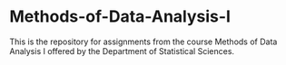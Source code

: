 # Methods-of-Data-Analysis-I

This is the repository for assignments from the course Methods of Data Analysis I offered by the Department of Statistical Sciences.
